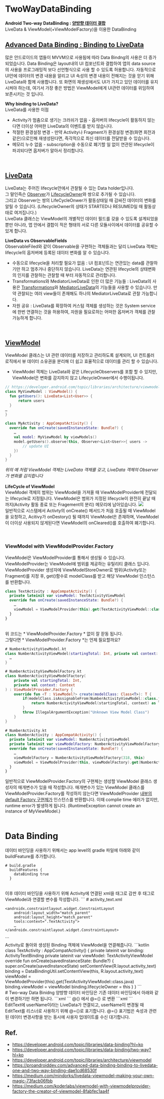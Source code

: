 # TwoWayDataBinding
**Android Two-way DataBinding : <a href="https://developer.android.com/topic/libraries/data-binding/two-way?hl=ko">양방향 데이터 결합</a><br>**
LiveData & ViewModel(+ViewModelFactory)을 이용한 DataBinding

## <a href="https://proandroiddev.com/advanced-data-binding-binding-to-livedata-one-and-two-way-binding-dae1cd68530f">Advanced Data Binding : Binding to LiveData<a>
많은 안드로이드의 앱들이 MVVM으로 사용됨에 따라 Data Bindng의 사용은 더 증가되었습니다. Data Binding은 layout내의 UI 컴포넌트와 결합하여 앱의 data source의 사용을 프로그래밍적 보다 선언형식으로 사용 할 수 있도록 허용합니다. 자동적으로 UI안에 데이터의 변경 내용을 알리고 UI 속성의 변경 내용이 전해지는 것을 얻기 위해 LiveData와 함께 사용합니다. 또 화면의 재생성에서도 UI가 가지고 있던 데이터를 유지시켜야 하는데, 여기서 가장 좋은 방법은 ViewModel에게 UI관련 데이터를 위임하여 보존시키는 것 입니다. 
  
**Why binding to LiveData?**<br>
LiveData를 사용한 이점

* Activity가 멈춤으로 생기는 크러쉬가 없음 - 옵저버의 lifecycle이 활동하지 않는다면 더이상 어떠한 LiveData의 이벤트를 받지 않습니다.
* 적절한 환경설정 변경 - 만약 Activity나 Fragment가 환경설정 변경(화면 회전과 같은)으로인해 재생성된다면, 즉각적으로 최신 데이터를 전달받을 수 있습니다.
* 메모리 누수 없음 - subscription을 수동으로 폐기할 일 없이 연관된 lifecycle이 파괴되다면 옵저버가 알아서 정리합니다. 
<br>

## <a href="https://developer.android.com/reference/androidx/lifecycle/LiveData">LiveData </a>
LiveData는 주어진 lifecycle안에서 관찰될 수 있는 Data holder입니다. <br>
그 말인즉슨 <a href="/reference/android/arch/lifecycle/Observer">Observer</a>가 <a href="/reference/android/arch/lifecycle/LifecycleOwner">LifecycleOwner</a>와 쌍으로 추가될 수 있습니다. <br>
그리고 Observer는 쌍의 LifeCycleOnwer가 활동상태일 때 감싸진 데이터의 변화를 알릴 수 있습니다. 
(LifecycleOwner의 상태가 STARTED나 RESUMED일 때 활동상태로 여겨집니다.)<br>
LiveData 클래스는 ViewModel의 개별적인 데이터 필드를 갖을 수 있도록 설계되었을 뿐만 아니라, 
앱 안에서 결합이 적은 형태의 서로 다른 모듈사이에서 데이터를 공유할 수 있게 합니다. 
<br>
  
**LiveData vs ObservableFields**<br>
ObservableFiled와 같이 Observable을 구현하는 객체들과는 달리 LiveData 객체는 lifecycle의 옵저버에 등록된 데이터 변화를 알 수 있습니다. 
* 수동으로 lifecycle을 처리할 필요가 없음 : UI 컴포넌트는 연관있는 data를 관찰하기만 하고 멈추거나 중단하지 않습니다. LiveData는 
  연관된 lifecycle의 상태변화의 인지를 관찰하는 관찰할 때 부터 자동적으로 관리합니다. 
* Transformations와 MediatorLiveData로 인한 더 많은 기능들 : LiveData의 사용은 <a href="https://developer.android.com/reference/androidx/lifecycle/Transformations">Transformations</a>와
  <a href="https://developer.android.com/reference/androidx/lifecycle/MediatorLiveData">MediatorLiveData</a>의 기능들을 사용할 수 있습니다. 
  만약 관찰되는 여러 view들이 존재해도 하나의 MediatorLiveData로 관찰 가능합니다. 
* 자원 공유 : LiveData를 확장하여 커스텀 객체를 생성하는 것은 System service에 한번 연결하는 것을 허용하여, 자원을 필요로하는 어떠한 옵저버가 객체를 관찰 가능하게 합니다.
 
<br>

## <a href="https://developer.android.com/topic/libraries/architecture/viewmodel">ViewModel</a>
ViewModel 클래스는 UI 관련 데이터를 저장하고 관리하도록 설계되어, UI 컨트롤러 로직에서 뷰 데이터 소유권을 분리해 더 쉽고 효율적으로 데이터를 관리 할 수 있습니다. <br>
* ViewModel 객체는 LiveData와 같은 LifecycleObservers를 포함 할 수 있지만, ViewModel은 변화를 감지하지 않고 LifecycleOnwer에서 수행이됩니다. 
```kotlin
// https://developer.android.com/topic/libraries/architecture/viewmodel#implement
class MyViewModel : ViewModel() {
  fun getUsers(): LiveData<List<User>> {
      return users
  }
…
}
  
class MyActivity : AppCompatActivity() {  
  override fun onCreate(savedInstanceState: Bundle?) {
    …
    val model: MyViewModel by viewModels()
    model.getUsers().observe(this, Observer<List<User>>{ users ->
        // update UI
    })
  }
}
```  
 *위의 예 처럼 ViewModel 객체는 LiveData 객체를 갖고, LiveData 객체의 Observer가 변화를 감지합니다*
  <br><br>
**LifeCycle of ViewModel**<br>
ViewModel 객체의 범위는 ViewModel을 가져올 때 ViewModelProvider에 전달되는 lifecycle로 지정됩니다. 
ViewModel은 범위가 지정된 lifecycle이 완전히 끝날 때 까지(Activity 활동 종료 또는 Fragement의 분리) 메모리에 남아있습니다. 
<img src="https://developer.android.com/images/topic/libraries/architecture/viewmodel-lifecycle.png"><br>
일반적으로 시스템에서 Activty의 onCreate() 메서드가 처음 호출될 때 ViewModel을 요청하고, Acitivy가 onDestory() 될 때까지 ViewModel은 존재하며, ViewModel이 더이상 사용되지 않게된다면 ViewModel의 onCleared()를 호출하여 폐기합니다. 
<br>  
<br>
### ViewModel with ViewModelProvider.Factory
ViewModel은 ViewModelProvider를 통해서 생성될 수 있습니다. ViewModelProvider는 ViewModel에 범위를 제공하는 유틸리티 클래스 입니다. ViewModelProvider 생성자에 ViewModelStoreOwner로 범위(Activity또는 Fragment)를 지정 후, get()함수로 modelClass를 받고 해당 ViewModel 인스턴스를 반환합니다. 
```kotlin
class TextActivity : AppCompatActivity() {
  private lateinit var viewModel: TextActivityViewModel
  override fun onCreate(savedInstanceState: Bundle?) {
    …
    viewModel = ViewModelProvider(this).get(TextActivityViewModel::class.java)  
  }
} 
```
<br>
위 코드는 * ViewModelProvider.Factory * 없이 잘 잗동 됩니다.<br>
그렇다면 * ViewModelProvider.Factory *는 언제 필요할까요?
  
```kotlin 
# NumberActivityViewModel.kt
class NumberActivityViewModel(startingTotal: Int, private val context: Context) : ViewModel() {
  …
}

# NumberActivityViewModelFactory.kt
class NumberActivityViewModelFactory(
    private val startingTotal: Int,
    private val context: Context
) : ViewModelProvider.Factory {
    override fun <T : ViewModel?> create(modelClass: Class<T>): T {
        if(modelClass.isAssignableFrom(NumberActivityViewModel::class.java)) {
            return NumberActivityViewModel(startingTotal, context) as T
        }
        throw IllegalArgumentException("Unknown View Model Class")
    }
}
  
# NumberActivity.kt
class NumberActivity : AppCompatActivity() {
  private lateinit var viewModel: NumberActivityViewModel
  private lateinit var viewModelFactory: NumberActivityViewModelFactory
  override fun onCreate(savedInstanceState: Bundle?) {
    …
    viewModelFactory = NumberActivityViewModelFactory(318, this)
    viewModel = ViewModelProvider(this, viewModelFactory).get(NumberActivityViewModel::class.java)
  }
}
```
일반적으로 ViewModelProvider.Factory의 구현체는 생성할 ViewModel 클래스 생성자의 매개변수가 있을 때 작성합니다. 매개변수가 있는 ViewModel 클래스를 ViewModelProvider.Factory를 작성하지 않는다면 ViewModelProvider <a href="https://developer.android.com/reference/androidx/lifecycle/ViewModelProvider.NewInstanceFactory">내부의 default Factory 구현체가</a> 인스턴스를 반환합니다. 이때 complie time 에러가 없지만, runtime error가 발생하게 됩니다. (RuntimeException cannot create an instance of MyViewModel.) 
<br>
<br>  

# Data Binding
데이터 바인딩을 사용하기 위해서는 app level의 gradle 파일에 아래와 같이 buildFeature를 추가합니다.   
```
# build.gradle  
  buildFeatures {
    dataBinding true
  }
```
<br>  
이후 데이터 바인딩을 사용하기 위해 Activity에 연결된 xml을 <layout> 태그로 감싼 후 <data> 태그로 ViewModel과 연결할 변수를 작성합니다.
```
# activity_text.xml
<?xml version="1.0" encoding="utf-8"?>
<layout
    xmlns:android="http://schemas.android.com/apk/res/android"
    xmlns:app="http://schemas.android.com/apk/res-auto"
    xmlns:tools="http://schemas.android.com/tools">
    <data>
        <variable
            name="viewModel"
            type="com.example.twowaydatabinding.texting.TextActivityViewModel" />
    </data>

    <androidx.constraintlayout.widget.ConstraintLayout
        android:layout_width="match_parent"
        android:layout_height="match_parent"
        tools:context=".TextActivity">
        …
    </androidx.constraintlayout.widget.ConstraintLayout>
</layout>
```
<br>
Activity로 돌아와 생성된 Binding 객체에 ViewModel을 연결해줍니다. 
```kotlin 
class TextActivity : AppCompatActivity() {
    private lateinit var binding: ActivityTextBinding
    private lateinit var viewModel: TextActivityViewModel
    override fun onCreate(savedInstanceState: Bundle?) {
        super.onCreate(savedInstanceState)
        setContentView(R.layout.activity_text)
        binding = DataBindingUtil.setContentView(this, R.layout.activity_text)
        viewModel = ViewModelProvider(this).get(TextActivityViewModel::class.java)
        binding.viewModel = viewModel
        binding.lifecycleOwner = this
    }
}
```  
<br>  
# Two-way Data Binidng
양뱡향 데이터 바인딩은 기존 데이터 바인딩에서 아래와 같이 변경하기만 하면 됩니다. 
```xml
          <EditText
            android:layout_width="match_parent"
            android:layout_height="wrap_content"
            android:textSize="40sp"
            android:text="@{viewModel.userName}"
            ……. />
```
@{} 에서 @={} 로 변환
```xml
          <EditText
            android:layout_width="match_parent"
            android:layout_height="wrap_content"
            android:textSize="40sp"
            android:text="@={viewModel.userName}"
            ……. />
```
  <br>
EditText에 userName이라는 LiveData가 연결되고, userName이 변경될 때 EditText를 리스너로 사용하기 위해 @={}로 표기합니다. 
@={} 표기법은 속성과 관련된 데이터 변경사항을 받는 동시에 사용자 업데이트를 수신 대기합니다.
  



## Ref.
  * https://developer.android.com/topic/libraries/data-binding?hl=ko
  * https://developer.android.com/topic/libraries/data-binding/two-way?hl=ko  
  * https://developer.android.com/topic/libraries/architecture/viewmodel
  * https://proandroiddev.com/advanced-data-binding-binding-to-livedata-one-and-two-way-binding-dae1cd68530f
  * https://medium.com/mindorks/livedata-viewmodel-making-your-own-magic-73facb06fbb
  * https://medium.com/koderlabs/viewmodel-with-viewmodelprovider-factory-the-creator-of-viewmodel-8fabfec1aa4f
